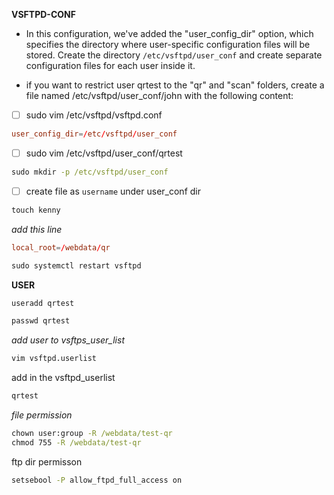 **VSFTPD-CONF**

* In this configuration, we've added the "user_config_dir" option, which specifies the directory where user-specific configuration files will be stored. Create the directory `/etc/vsftpd/user_conf` and create separate configuration files for each user inside it.

* if you want to restrict user qrtest to the "qr" and "scan" folders, create a file named /etc/vsftpd/user_conf/john with the following content:


- [ ] sudo vim /etc/vsftpd/vsftpd.conf

```cnf
user_config_dir=/etc/vsftpd/user_conf
```
- [ ] sudo vim /etc/vsftpd/user_conf/qrtest

```cmd
sudo mkdir -p /etc/vsftpd/user_conf
```
- [ ] create file as `username` under user_conf dir

```cmd
touch kenny
```

_add this line_ 
```cnf
local_root=/webdata/qr
```

```cmd
sudo systemctl restart vsftpd
```

**USER**

```cmd
useradd qrtest
```
```cmd
passwd qrtest
```
_add user to vsftps_user_list_

```cmd
vim vsftpd.userlist 
```
add in the vsftpd_userlist

```bash
qrtest
```
_file permission_

```cmd
chown user:group -R /webdata/test-qr
chmod 755 -R /webdata/test-qr
```

ftp dir permisson

```cmd
setsebool -P allow_ftpd_full_access on
```




